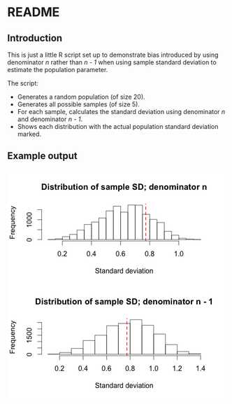 # README

## Introduction
This is just a little R script set up to demonstrate bias introduced by using denominator _n_ rather than _n - 1_ when using sample standard deviation to estimate the population parameter.

The script:

* Generates a random population (of size 20).
* Generates all possible samples (of size 5).
* For each sample, calculates the standard deviation using denominator _n_ and denominator _n - 1_.
* Shows each distribution with the actual population standard deviation marked.


## Example output


![](std_dists.png)
